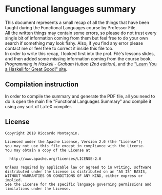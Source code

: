 # Functional languages summary
This document represents a small recap of all the things that have been taught during the Functional Languages course by Professor Filè.  
All the written things may contain some errors, so please do not trust every single bit of information coming from them but feel free to do your own search if something may look fishy. Also, if you find any error please contact me or feel free to correct it inside this file too.  
In order to write this recap, I looked first into the prof. Filè's lessons slides, and then added some missing information coming from the course book, *Programming in Haskell - Graham Hutton (2nd edition)*, and the ["Learn You a Haskell for Great Good!" site](http://learnyouahaskell.com/).

## Compilation instruction
In order to compile the summary and generate the PDF file, all you need to do is open the main file "Functional Languages Summary" and compile it using any sort of LaTeX compiler.

## License
```
Copyright 2018 Riccardo Montagnin.

Licensed under the Apache License, Version 2.0 (the "License");
you may not use this file except in compliance with the License.
You may obtain a copy of the License at

  http://www.apache.org/licenses/LICENSE-2.0

Unless required by applicable law or agreed to in writing, software
distributed under the License is distributed on an "AS IS" BASIS,
WITHOUT WARRANTIES OR CONDITIONS OF ANY KIND, either express or implied.
See the License for the specific language governing permissions and
limitations under the License.
```
